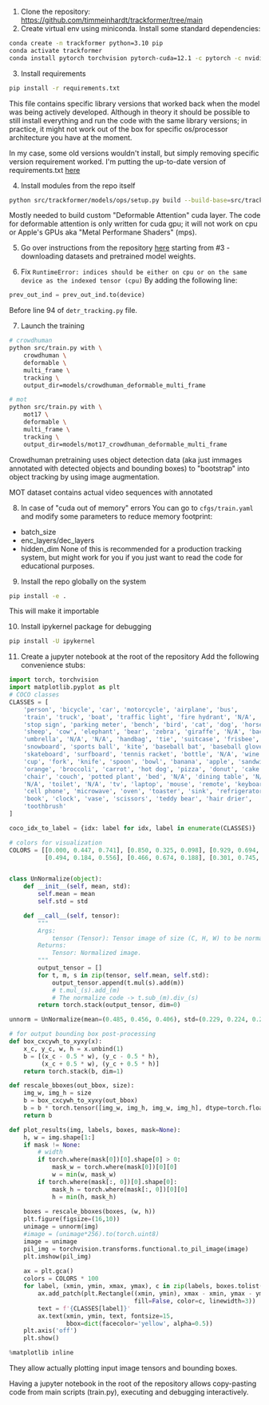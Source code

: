 1. Clone the repository: https://github.com/timmeinhardt/trackformer/tree/main
2. Create virtual env using miniconda. Install some standard dependencies:
```bash
conda create -n trackformer python=3.10 pip
conda activate trackformer
conda install pytorch torchvision pytorch-cuda=12.1 -c pytorch -c nvidia
```
3. Install requirements
```bash
pip install -r requirements.txt
```
This file contains specific library versions that worked back when the model was being actively developed. Although in theory it should be possible to still install everything and run the code with the same library versions; in practice, it might not work out of the box for specific os/processor architecture you have at the moment.   

In my case, some old versions wouldn't install, but simply removing specific version requirement worked. I'm putting the up-to-date version of requirements.txt [here](./requirements.txt)    

4. Install modules from the repo itself
```bash
python src/trackformer/models/ops/setup.py build --build-base=src/trackformer/models/ops/ install
```
Mostly needed to build custom "Deformable Attention" cuda layer. The code for deformable attention is only written for cuda gpu; it will not work on cpu or Apple's GPUs aka "Metal Performane Shaders" (mps).   

5. Go over instructions from the repository [here](https://github.com/timmeinhardt/trackformer/blob/main/docs/INSTALL.md) starting from #3 - downloading datasets and pretrained model weights.   

6. Fix `RuntimeError: indices should be either on cpu or on the same device as the indexed tensor (cpu)`
By adding the following line:
```python
prev_out_ind = prev_out_ind.to(device)
```
Before line 94 of `detr_tracking.py` file.   

7. Launch the training 
```bash
# crowdhuman
python src/train.py with \
    crowdhuman \
    deformable \
    multi_frame \
    tracking \
    output_dir=models/crowdhuman_deformable_multi_frame

# mot
python src/train.py with \
    mot17 \
    deformable \
    multi_frame \
    tracking \
    output_dir=models/mot17_crowdhuman_deformable_multi_frame
```

Crowdhuman pretraining uses object detection data (aka just immages annotated with detected objects and bounding boxes) to "bootstrap" into object tracking by using image augmentation.   

MOT dataset contains actual video sequences with annotated 

8. In case of "cuda out of memory" errors
You can go to `cfgs/train.yaml` and modify some parameters to reduce memory footprint:
- batch_size
- enc_layers/dec_layers
- hidden_dim
None of this is recommended for a production tracking system, but might work for you if you just want to read the code for educational purposes.

9. Install the repo globally on the system
```bash
pip install -e .
```
This will make it importable

10. Install ipykernel package for debugging
```bash
pip install -U ipykernel
```

11. Create a jupyter notebook at the root of the repository
Add the following convenience stubs:
```python
import torch, torchvision
import matplotlib.pyplot as plt
# COCO classes
CLASSES = [
    'person', 'bicycle', 'car', 'motorcycle', 'airplane', 'bus',
    'train', 'truck', 'boat', 'traffic light', 'fire hydrant', 'N/A',
    'stop sign', 'parking meter', 'bench', 'bird', 'cat', 'dog', 'horse',
    'sheep', 'cow', 'elephant', 'bear', 'zebra', 'giraffe', 'N/A', 'backpack',
    'umbrella', 'N/A', 'N/A', 'handbag', 'tie', 'suitcase', 'frisbee', 'skis',
    'snowboard', 'sports ball', 'kite', 'baseball bat', 'baseball glove',
    'skateboard', 'surfboard', 'tennis racket', 'bottle', 'N/A', 'wine glass',
    'cup', 'fork', 'knife', 'spoon', 'bowl', 'banana', 'apple', 'sandwich',
    'orange', 'broccoli', 'carrot', 'hot dog', 'pizza', 'donut', 'cake',
    'chair', 'couch', 'potted plant', 'bed', 'N/A', 'dining table', 'N/A',
    'N/A', 'toilet', 'N/A', 'tv', 'laptop', 'mouse', 'remote', 'keyboard',
    'cell phone', 'microwave', 'oven', 'toaster', 'sink', 'refrigerator', 'N/A',
    'book', 'clock', 'vase', 'scissors', 'teddy bear', 'hair drier',
    'toothbrush'
]

coco_idx_to_label = {idx: label for idx, label in enumerate(CLASSES)}

# colors for visualization
COLORS = [[0.000, 0.447, 0.741], [0.850, 0.325, 0.098], [0.929, 0.694, 0.125],
          [0.494, 0.184, 0.556], [0.466, 0.674, 0.188], [0.301, 0.745, 0.933]]


class UnNormalize(object):
    def __init__(self, mean, std):
        self.mean = mean
        self.std = std

    def __call__(self, tensor):
        """
        Args:
            tensor (Tensor): Tensor image of size (C, H, W) to be normalized.
        Returns:
            Tensor: Normalized image.
        """
        output_tensor = []
        for t, m, s in zip(tensor, self.mean, self.std):
            output_tensor.append(t.mul(s).add(m))
            # t.mul_(s).add_(m)
            # The normalize code -> t.sub_(m).div_(s)
        return torch.stack(output_tensor, dim=0)

unnorm = UnNormalize(mean=(0.485, 0.456, 0.406), std=(0.229, 0.224, 0.225))

# for output bounding box post-processing
def box_cxcywh_to_xyxy(x):
    x_c, y_c, w, h = x.unbind(1)
    b = [(x_c - 0.5 * w), (y_c - 0.5 * h),
         (x_c + 0.5 * w), (y_c + 0.5 * h)]
    return torch.stack(b, dim=1)

def rescale_bboxes(out_bbox, size):
    img_w, img_h = size
    b = box_cxcywh_to_xyxy(out_bbox)
    b = b * torch.tensor([img_w, img_h, img_w, img_h], dtype=torch.float32)
    return b

def plot_results(img, labels, boxes, mask=None):
    h, w = img.shape[1:]
    if mask != None:
        # width
        if torch.where(mask[0])[0].shape[0] > 0:
            mask_w = torch.where(mask[0])[0][0]
            w = min(w, mask_w)
        if torch.where(mask[:, 0])[0].shape[0]:
            mask_h = torch.where(mask[:, 0])[0][0]
            h = min(h, mask_h)
            
    boxes = rescale_bboxes(boxes, (w, h))
    plt.figure(figsize=(16,10))
    unimage = unnorm(img)
    #image = (unimage*256).to(torch.uint8)
    image = unimage
    pil_img = torchvision.transforms.functional.to_pil_image(image)
    plt.imshow(pil_img)
    
    ax = plt.gca()
    colors = COLORS * 100
    for label, (xmin, ymin, xmax, ymax), c in zip(labels, boxes.tolist(), colors):
        ax.add_patch(plt.Rectangle((xmin, ymin), xmax - xmin, ymax - ymin,
                                   fill=False, color=c, linewidth=3))
        text = f'{CLASSES[label]}'
        ax.text(xmin, ymin, text, fontsize=15,
                bbox=dict(facecolor='yellow', alpha=0.5))
    plt.axis('off')
    plt.show()

%matplotlib inline
```
They allow actually plotting input image tensors and bounding boxes.   

Having a jupyter notebook in the root of the repository allows copy-pasting code from main scripts (train.py), executing and debugging interactively.